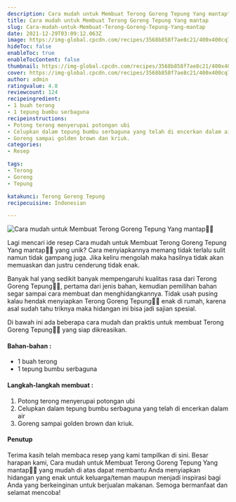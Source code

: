 ```yaml
---
description: Cara mudah untuk Membuat Terong Goreng Tepung Yang mantap"
title: Cara mudah untuk Membuat Terong Goreng Tepung Yang mantap
slug: Cara-mudah-untuk-Membuat-Terong-Goreng-Tepung-Yang-mantap
date: 2021-12-29T03:09:12.063Z
image: https://img-global.cpcdn.com/recipes/3568b858f7ae8c21/400x400cq70/photo.jpg
hideToc: false
enableToc: true
enableTocContent: false
thumbnail: https://img-global.cpcdn.com/recipes/3568b858f7ae8c21/400x400cq70/photo.jpg
cover: https://img-global.cpcdn.com/recipes/3568b858f7ae8c21/400x400cq70/photo.jpg
author: admin
ratingvalue: 4.8
reviewcount: 124
recipeingredient:
- 1 buah terong
- 1 tepung bumbu serbaguna
recipeinstructions:
- Potong terong menyerupai potongan ubi
- Celupkan dalam tepung bumbu serbaguna yang telah di encerkan dalam air
- Goreng sampai golden brown dan kriuk.
categories:
- Resep

tags:
- Terong
- Goreng
- Tepung

katakunci: Terong Goreng Tepung
recipecuisine: Indonesian

---
```


![Cara mudah untuk Membuat Terong Goreng Tepung Yang mantap👩‍🍳](https://img-global.cpcdn.com/recipes/3568b858f7ae8c21/400x400cq70/photo.jpg)

Lagi mencari ide resep Cara mudah untuk Membuat Terong Goreng Tepung Yang mantap👩‍🍳 yang unik? Cara menyiapkannya memang tidak terlalu sulit namun tidak gampang juga. Jika keliru mengolah maka hasilnya tidak akan memuaskan dan justru cenderung tidak enak.

Banyak hal yang sedikit banyak mempengaruhi kualitas rasa dari Terong Goreng Tepung👩‍🍳, pertama dari jenis bahan, kemudian pemilihan bahan segar sampai cara membuat dan menghidangkannya. Tidak usah pusing kalau hendak menyiapkan Terong Goreng Tepung👩‍🍳 enak di rumah, karena asal sudah tahu triknya maka hidangan ini bisa jadi sajian spesial.

Di bawah ini ada beberapa cara mudah dan praktis untuk membuat Terong Goreng Tepung👩‍🍳 yang siap dikreasikan.

<!--inarticleads1-->

#### Bahan-bahan :

- 1 buah terong
- 1 tepung bumbu serbaguna

<!--inarticleads2-->

#### Langkah-langkah membuat :

1. Potong terong menyerupai potongan ubi
1. Celupkan dalam tepung bumbu serbaguna yang telah di encerkan dalam air
1. Goreng sampai golden brown dan kriuk.

#### Penutup

Terima kasih telah membaca resep yang kami tampilkan di sini. Besar harapan kami, Cara mudah untuk Membuat Terong Goreng Tepung Yang mantap👩‍🍳 yang mudah di atas dapat membantu Anda menyiapkan hidangan yang enak untuk keluarga/teman maupun menjadi inspirasi bagi Anda yang berkeinginan untuk berjualan makanan. Semoga bermanfaat dan selamat mencoba!